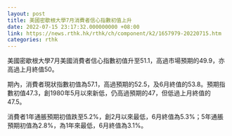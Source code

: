 ```yaml
---
layout: post
title: 美國密歇根大學7月消費者信心指數初值上升
date: 2022-07-15 23:17:32.000000000 +08:00
link: https://news.rthk.hk/rthk/ch/component/k2/1657979-20220715.htm
categories: rthk
---
```


美國密歇根大學7月美國消費者信心指數初值升至51.1，高過市場預期的49.9，亦高過上月終值50。

期內，消費者現狀指數初值為57.1，高過預期的52.5，及6月終值的53.8。預期指數初值47.3，創1980年5月以來新低，仍高過預期的47，但低過上月終值的47.5。

消費者1年通脹預期初值跌至5.2%，創2月以來最低，6月終值為5.3%；5年通脹預期初值為2.8%，為1年來最低，6月終值為3.1%。

